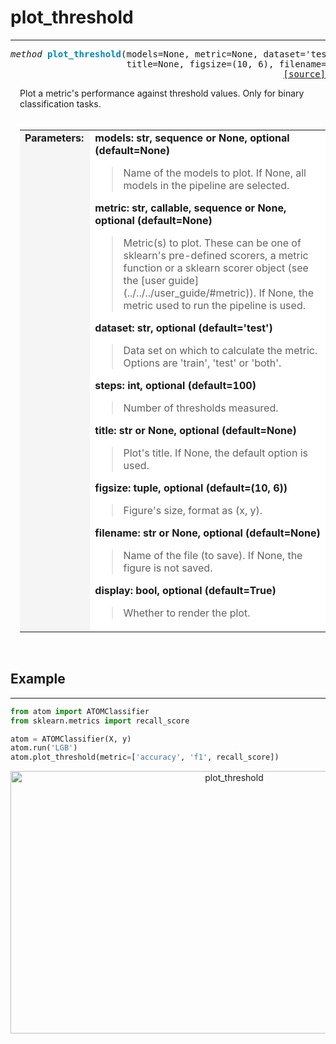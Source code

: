 # plot_threshold
----------------

<a name="atom"></a>
<pre><em>method</em> <strong style="color:#008AB8">plot_threshold</strong>(models=None, metric=None, dataset='test', steps=100,
                      title=None, figsize=(10, 6), filename=None, display=True)
<div align="right"><a href="https://github.com/tvdboom/ATOM/blob/master/atom/plots.py#L1601">[source]</a></div></pre>
<div style="padding-left:3%">
Plot a metric's performance against threshold values. Only for binary classification tasks.
<br /><br />
<table width="100%">
<tr>
<td width="15%" style="vertical-align:top; background:#F5F5F5;"><strong>Parameters:</strong></td>
<td width="75%" style="background:white;">
<strong>models: str, sequence or None, optional (default=None)</strong>
<blockquote>
Name of the models to plot. If None, all models in the pipeline are selected.
</blockquote>
<strong>metric: str, callable, sequence or None, optional (default=None)</strong>
<blockquote>
Metric(s) to plot. These can be one of sklearn's pre-defined scorers, a metric function
 or a sklearn scorer object (see the [user guide](../../../user_guide/#metric)). If
 None, the metric used to run the pipeline is used.
</blockquote>
<strong>dataset: str, optional (default='test')</strong>
<blockquote>
Data set on which to calculate the metric. Options are 'train', 'test' or 'both'.
</blockquote>
<strong>steps: int, optional (default=100)</strong>
<blockquote>
Number of thresholds measured.
</blockquote>
<strong>title: str or None, optional (default=None)</strong>
<blockquote>
Plot's title. If None, the default option is used.
</blockquote>
<strong>figsize: tuple, optional (default=(10, 6))</strong>
<blockquote>
Figure's size, format as (x, y).
</blockquote>
<strong>filename: str or None, optional (default=None)</strong>
<blockquote>
Name of the file (to save). If None, the figure is not saved.
</blockquote>
<strong>display: bool, optional (default=True)</strong>
<blockquote>
Whether to render the plot.
</blockquote>
</tr>
</table>
</div>
<br />



## Example
----------

```python
from atom import ATOMClassifier
from sklearn.metrics import recall_score

atom = ATOMClassifier(X, y)
atom.run('LGB')
atom.plot_threshold(metric=['accuracy', 'f1', recall_score])
```
<div align="center">
    <img src="img/plots/plot_threshold.png" alt="plot_threshold" width="700" height="420"/>
</div>

